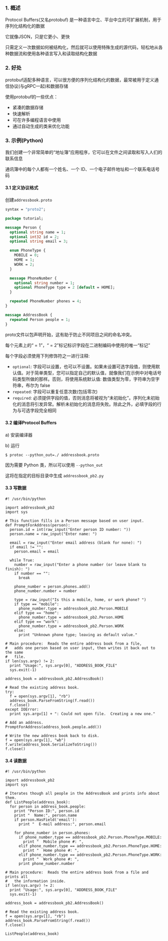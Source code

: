 ### 1. 概述

Protocol Buffers(又名protobuf) 是一种语言中立、平台中立的可扩展机制，用于序列化结构化的数据

它就像JSON，只是它更小、更快

只需定义一次数据如何被结构化，然后就可以使用特殊生成的源代码，轻松地从各种数据流和使用各种语言写入和读取结构化数据



### 2. 好处

protobuf适配多种语言，可以很方便的序列化结构化的数据，最常被用于定义通信协议(与gRPC一起)和数据存储

使用protobuf的一些优点：

- 紧凑的数据存储
- 快速解析
- 可在许多编程语言中使用
- 通过自动生成的类来优化功能



### 3. 示例(Python)

我们创建一个非常简单的“地址簿”应用程序，它可以在文件之间读取和写入人们的联系信息

通讯簿中的每个人都有一个姓名、一个 ID、一个电子邮件地址和一个联系电话号码



#### 3.1 定义协议格式

创建`addressbook.proto`

```proto
syntax = "proto2";

package tutorial;

message Person {
  optional string name = 1;
  optional int32 id = 2;
  optional string email = 3;

  enum PhoneType {
    MOBILE = 0;
    HOME = 1;
    WORK = 2;
  }

  message PhoneNumber {
    optional string number = 1;
    optional PhoneType type = 2 [default = HOME];
  }

  repeated PhoneNumber phones = 4;
}

message AddressBook {
  repeated Person people = 1;
}
```

proto文件以包声明开始，这有助于防止不同项目之间的命名冲突。

每个元素上的“ = 1”，“ = 2”标记标识字段在二进制编码中使用的唯一“标记”

每个字段必须使用下列修饰符之一进行注释:

- `optional`: 字段可以设置，也可以不设置。如果未设置可选字段值，则使用默认值。对于简单类型，您可以指定自己的默认值，就像我们在示例中对电话号码类型所做的那样。否则，将使用系统默认值: 数值类型为零，字符串为空字符串，布尔为 false
- `repeated`: 字段可以重复任意次数(包括零次)
- `required`: 必须提供字段的值，否则消息将被视为“未初始化”。序列化未初始化的消息将引发异常。解析未初始化的消息将失败。除此之外，必填字段的行为与可选字段完全相同



#### 3.2 编译Protocol Buffers

a) 安装编译器

b) 运行

``` 
$ protoc --python_out=./ addressbook.proto
```

因为需要 Python 类，所以可以使用 `--python_out`

这将在指定的目标目录中生成 `addressbook_pb2.py`



#### 3.3 写数据

```
#! /usr/bin/python

import addressbook_pb2
import sys

# This function fills in a Person message based on user input.
def PromptForAddress(person):
  person.id = int(raw_input("Enter person ID number: "))
  person.name = raw_input("Enter name: ")

  email = raw_input("Enter email address (blank for none): ")
  if email != "":
    person.email = email

  while True:
    number = raw_input("Enter a phone number (or leave blank to finish): ")
    if number == "":
      break

    phone_number = person.phones.add()
    phone_number.number = number

    type = raw_input("Is this a mobile, home, or work phone? ")
    if type == "mobile":
      phone_number.type = addressbook_pb2.Person.MOBILE
    elif type == "home":
      phone_number.type = addressbook_pb2.Person.HOME
    elif type == "work":
      phone_number.type = addressbook_pb2.Person.WORK
    else:
      print "Unknown phone type; leaving as default value."

# Main procedure:  Reads the entire address book from a file,
#   adds one person based on user input, then writes it back out to the same
#   file.
if len(sys.argv) != 2:
  print "Usage:", sys.argv[0], "ADDRESS_BOOK_FILE"
  sys.exit(-1)

address_book = addressbook_pb2.AddressBook()

# Read the existing address book.
try:
  f = open(sys.argv[1], "rb")
  address_book.ParseFromString(f.read())
  f.close()
except IOError:
  print sys.argv[1] + ": Could not open file.  Creating a new one."

# Add an address.
PromptForAddress(address_book.people.add())

# Write the new address book back to disk.
f = open(sys.argv[1], "wb")
f.write(address_book.SerializeToString())
f.close()
```





#### 3.4 读数据

```
#! /usr/bin/python

import addressbook_pb2
import sys

# Iterates though all people in the AddressBook and prints info about them.
def ListPeople(address_book):
  for person in address_book.people:
    print "Person ID:", person.id
    print "  Name:", person.name
    if person.HasField('email'):
      print "  E-mail address:", person.email

    for phone_number in person.phones:
      if phone_number.type == addressbook_pb2.Person.PhoneType.MOBILE:
        print "  Mobile phone #: ",
      elif phone_number.type == addressbook_pb2.Person.PhoneType.HOME:
        print "  Home phone #: ",
      elif phone_number.type == addressbook_pb2.Person.PhoneType.WORK:
        print "  Work phone #: ",
      print phone_number.number

# Main procedure:  Reads the entire address book from a file and prints all
#   the information inside.
if len(sys.argv) != 2:
  print "Usage:", sys.argv[0], "ADDRESS_BOOK_FILE"
  sys.exit(-1)

address_book = addressbook_pb2.AddressBook()

# Read the existing address book.
f = open(sys.argv[1], "rb")
address_book.ParseFromString(f.read())
f.close()

ListPeople(address_book)
```

